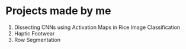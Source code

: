 # Projects made by me
1. Dissecting CNNs using Activation Maps in Rice Image Classification
2. Haptic Footwear
3. Row Segmentation

